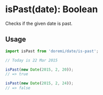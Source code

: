 # isPast(date): Boolean

Checks if the given date is past.

## Usage

```js
import isPast from 'doremi/date/is-past';

// Today is 22 Mar 2015

isPast(new Date(2015, 2, 20));
// => true

isPast(new Date(2015, 2, 24));
// => false
```
